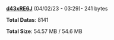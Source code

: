 [**d43xRE6J**](/data/d43xRE6J.txt) (04/02/23 - 03:29)- 241 bytes

**Total Datas**: 8141

**Total Size**: 54.57 MB / 54.6 MB
